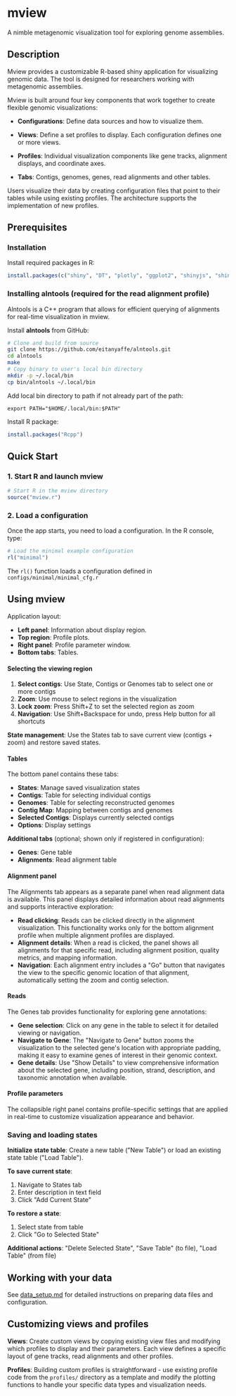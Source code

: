 # mview

A nimble metagenomic visualization tool for exploring genome assemblies.

## Description

Mview provides a customizable R-based shiny application for visualizing genomic data. The tool is designed for researchers working with metagenomic assemblies.

Mview is built around four key components that work together to create flexible genomic visualizations:

- **Configurations**: Define data sources and how to visualize them.

- **Views**: Define a set profiles to display. Each configuration defines one or more views. 

- **Profiles**: Individual visualization components like gene tracks, alignment displays, and coordinate axes.

- **Tabs**: Contigs, genomes, genes, read alignments and other tables.

Users visualize their data by creating configuration files that point to their tables while using existing profiles. The architecture supports the implementation of new profiles.

## Prerequisites

### Installation

Install required packages in R:

```r
install.packages(c("shiny", "DT", "plotly", "ggplot2", "shinyjs", "shinyjqui"))
```

### Installing alntools (required for the read alignment profile)

Alntools is a C++ program that allows for efficient querying of alignments for real-time visualization in mview.

Install **alntools** from GitHub:

```bash
# Clone and build from source
git clone https://github.com/eitanyaffe/alntools.git
cd alntools
make
# Copy binary to user's local bin directory
mkdir -p ~/.local/bin
cp bin/alntools ~/.local/bin
```

Add local bin directory to path if not already part of the path:
```
export PATH="$HOME/.local/bin:$PATH"
```

Install R package:
```r
install.packages("Rcpp")
```

## Quick Start

### 1. Start R and launch mview

```r
# Start R in the mview directory
source("mview.r")
```

### 2. Load a configuration

Once the app starts, you need to load a configuration. In the R console, type:

```r
# Load the minimal example configuration
rl("minimal")
```

The `rl()` function loads a configuration defined in `configs/minimal/minimal_cfg.r`

## Using mview

Application layout:

- **Left panel**: Information about display region.
- **Top region**: Profile plots.
- **Right panel**: Profile parameter window.
- **Bottom tabs**: Tables.

#### Selecting the viewing region

1. **Select contigs**: Use State, Contigs or Genomes tab to select one or more contigs
2. **Zoom**: Use mouse to select regions in the visualization
3. **Lock zoom**: Press Shift+Z to set the selected region as zoom
4. **Navigation**: Use Shift+Backspace for undo, press Help button for all shortcuts

**State management**: Use the States tab to save current view (contigs + zoom) and restore saved states.

#### Tables

The bottom panel contains these tabs:
- **States**: Manage saved visualization states 
- **Contigs**: Table for selecting individual contigs
- **Genomes**: Table for selecting reconstructed genomes
- **Contig Map**: Mapping between contigs and genomes
- **Selected Contigs**: Displays currently selected contigs
- **Options**: Display settings

**Additional tabs** (optional; shown only if registered in configuration):
- **Genes**: Gene table
- **Alignments**: Read alignment table

#### Alignment panel

The Alignments tab appears as a separate panel when read alignment data is available. This panel displays detailed information about read alignments and supports interactive exploration:

- **Read clicking**: Reads can be clicked directly in the alignment visualization. This functionality works only for the bottom alignment profile when multiple alignment profiles are displayed.
- **Alignment details**: When a read is clicked, the panel shows all alignments for that specific read, including alignment position, quality metrics, and mapping information.
- **Navigation**: Each alignment entry includes a "Go" button that navigates the view to the specific genomic location of that alignment, automatically setting the zoom and contig selection.

#### Reads

The Genes tab provides functionality for exploring gene annotations:

- **Gene selection**: Click on any gene in the table to select it for detailed viewing or navigation.
- **Navigate to Gene**: The "Navigate to Gene" button zooms the visualization to the selected gene's location with appropriate padding, making it easy to examine genes of interest in their genomic context.
- **Gene details**: Use "Show Details" to view comprehensive information about the selected gene, including position, strand, description, and taxonomic annotation when available.

#### Profile parameters
The collapsible right panel contains profile-specific settings that are applied in real-time to customize visualization appearance and behavior.


### Saving and loading states

**Initialize state table**: Create a new table ("New Table") or load an existing state table ("Load Table").

**To save current state**:
1. Navigate to States tab
2. Enter description in text field  
3. Click "Add Current State"

**To restore a state**:
1. Select state from table
2. Click "Go to Selected State"

**Additional actions**: "Delete Selected State", "Save Table" (to file), "Load Table" (from file)

## Working with your data

See [data_setup.md](docs/data_setup.md) for detailed instructions on preparing data files and configuration.

## Customizing views and profiles

**Views**: Create custom views by copying existing view files and modifying which profiles to display and their parameters. Each view defines a specific layout of gene tracks, read alignments and other profiles.

**Profiles**: Building custom profiles is straightforward - use existing profile code from the `profiles/` directory as a template and modify the plotting functions to handle your specific data types and visualization needs.
